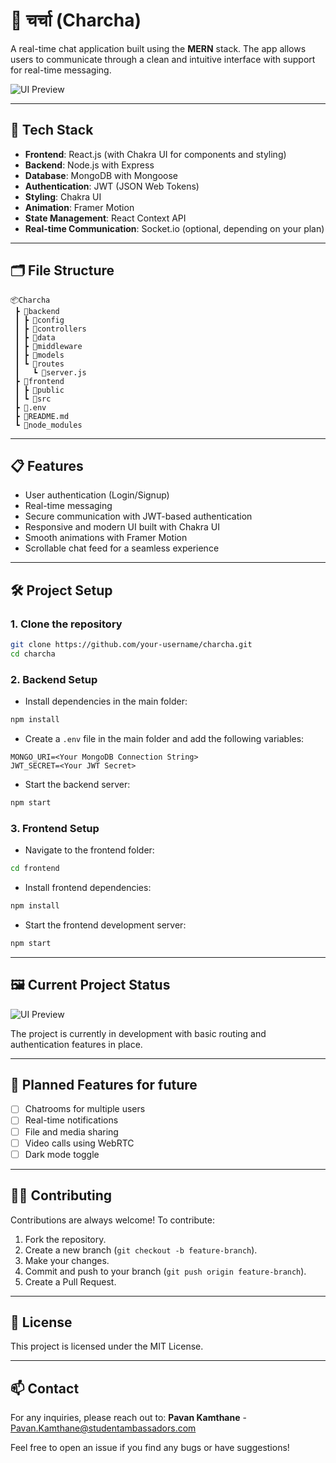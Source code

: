 # 📢 चर्चा (Charcha)

A real-time chat application built using the **MERN** stack. The app allows users to communicate through a clean and intuitive interface with support for real-time messaging.

![UI Preview](https://github.com/user-attachments/assets/371239db-ba66-48a7-9642-3431129b4ab4)


---

## 🚀 Tech Stack

- **Frontend**: React.js (with Chakra UI for components and styling)
- **Backend**: Node.js with Express
- **Database**: MongoDB with Mongoose
- **Authentication**: JWT (JSON Web Tokens)
- **Styling**: Chakra UI
- **Animation**: Framer Motion
- **State Management**: React Context API
- **Real-time Communication**: Socket.io (optional, depending on your plan)

---

## 🗂️ File Structure

```
📦Charcha
 ┣ 📂backend
 ┃ ┣ 📂config
 ┃ ┣ 📂controllers
 ┃ ┣ 📂data
 ┃ ┣ 📂middleware
 ┃ ┣ 📂models
 ┃ ┗ 📂routes
 ┃   ┗ 📜server.js
 ┣ 📂frontend
 ┃ ┣ 📂public
 ┃ ┗ 📂src
 ┣ 📜.env
 ┣ 📜README.md
 ┗ 📂node_modules
```

---

## 📋 Features

- User authentication (Login/Signup)
- Real-time messaging
- Secure communication with JWT-based authentication
- Responsive and modern UI built with Chakra UI
- Smooth animations with Framer Motion
- Scrollable chat feed for a seamless experience

---

## 🛠️ Project Setup

### 1. Clone the repository
```bash
git clone https://github.com/your-username/charcha.git
cd charcha
```

### 2. Backend Setup
- Install dependencies in the main folder:
```bash
npm install
```
- Create a `.env` file in the main folder and add the following variables:
```
MONGO_URI=<Your MongoDB Connection String>
JWT_SECRET=<Your JWT Secret>
```
- Start the backend server:
```bash
npm start
```

### 3. Frontend Setup
- Navigate to the frontend folder:
```bash
cd frontend
```
- Install frontend dependencies:
```bash
npm install
```
- Start the frontend development server:
```bash
npm start
```

---

## 🖼️ Current Project Status

![UI Preview](https://github.com/user-attachments/assets/371239db-ba66-48a7-9642-3431129b4ab4)

The project is currently in development with basic routing and authentication features in place.

---

## 🔮 Planned Features for future

- [ ] Chatrooms for multiple users
- [ ] Real-time notifications
- [ ] File and media sharing
- [ ] Video calls using WebRTC
- [ ] Dark mode toggle

---

## 🧑‍💻 Contributing

Contributions are always welcome! To contribute:
1. Fork the repository.
2. Create a new branch (`git checkout -b feature-branch`).
3. Make your changes.
4. Commit and push to your branch (`git push origin feature-branch`).
5. Create a Pull Request.

---

## 📄 License

This project is licensed under the MIT License.

---

## 📫 Contact

For any inquiries, please reach out to:
**Pavan Kamthane** - [Pavan.Kamthane@studentambassadors.com](mailto:Pavan.Kamthane@studentambassadors.com)

Feel free to open an issue if you find any bugs or have suggestions!
